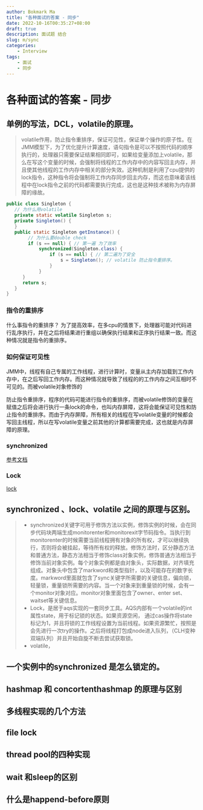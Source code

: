 ```yaml
---
author: Bokmark Ma
title: "各种面试的答案 - 同步"
date: 2022-10-16T00:35:27+08:00
draft: true
description: 面试题 结合
slug: m/sync
categories:
    - Interview
tags:
    - 面试
    - 同步
---
```


# 各种面试的答案 - 同步 

## 单例的写法，DCL，volatile的原理。
> volatile作用，防止指令重排序，保证可见性，保证单个操作的原子性。在JMM模型下，为了优化提升计算速度，语句指令是可以不按照代码的顺序执行的，处理器只需要保证结果相同即可，如果给变量添加上volatile，那么在写这个变量的时候，会强制将线程的工作内存中的内容写回主内存，并且使其他线程的工作内存中相关的部分失效。这种机制是利用了cpu提供的lock指令，这种指令将会强制将工作内存同步回主内存，而这也意味着该线程中在lock指令之前的代码都需要执行完成，这也是这种技术被称为内存屏障的缘故。
```java
public class Singleton {
   // 为什么用volatile
   private static volatile Singleton s;
   private Singleton() {
   }
   public static Singleton getInstance() {
        // 为什么要double check
        if (s == null) { // 第一遍 为了效率
            synchronized(Singleton.class) {
                if (s == null) { // 第二遍为了安全
                    s = Singleton(); // volatile 防止指令重排序。
                }
            }
      }
      return s;
   }
}
```
### 指令的重排序
什么事指令的重排序？
为了提高效率，在多cpu的情景下，处理器可能对代码进行乱序执行，并在之后将结果进行重组以确保执行结果和正序执行结果一致。而这种情况就是指令的重排序。

### 如何保证可见性
JMM中，线程有自己专属的工作线程，进行计算时，变量从主内存加载到工作内存中，在之后写回工作内存。而这种情况就导致了线程的的工作内存之间互相时不可见的。而被volatile对象修饰的

防止指令重排序，程序的代码可能进行指令的重排序，而被volatile修饰的变量在赋值之后将会进行执行一条lock的命令，也叫内存屏障，这将会能保证可见性和防止指令的重排序。而由于内存屏障，所有相关的线程在写volatile变量的时候都会写回主线程，所以在写volatile变量之前其他的计算都需要完成，这也就是内存屏障的原理。
 
### synchronized
[参考文档](https://zhuanlan.zhihu.com/p/101156763)
### Lock
[lock](https://tech.meituan.com/2019/12/05/aqs-theory-and-apply.html)


## synchronized 、lock、volatile 之间的原理与区别。
> - synchronized关键字可用于修饰方法以实例，修饰实例的时候，会在同步代码块两端生成monitorenter和monitorexit字节码指令。当执行到monitorenter的时候需要当前线程拥有对象的所有权，才可以继续执行，否则将会被挂起，等待所有权的释放。修饰方法时，区分静态方法和普通方法，静态方法相当于修饰class对象实例，修饰普通方法相当于修饰当前对象实例。每个对象实例都是由对象头，实际数据，对齐填充组成。对象头中包含了markword和类型指针，以及可能存在的数字长度。markword里面就包含了sync关键字所需要的关键信息，偏向锁，轻量锁，重量锁所需要的内容。当一个对象来到重量锁的时候，会有一个monitor对象对应。monitor对象里面包含了owner、enter set、waitset等关键信息。
> - Lock，是居于aqs实现的一套同步工具。AQS内部有一个volatile的int属性state，用于标记锁的状态。如果资源空闲， 通过cas操作将state标记为1，并且将锁的工作线程设置为当前线程。如果资源繁忙，按照是会先进行一次try的操作。之后将线程打包成node进入队列，（CLH变种双端队列）并且开始自旋不断去尝试获取锁。
> - volatile，



## 一个实例中的synchronized 是怎么锁定的。
## hashmap 和 concortenthashmap 的原理与区别
## 多线程实现的几个方法
## file lock
## thread pool的四种实现
## wait 和sleep的区别
## 什么是happend-before原则
